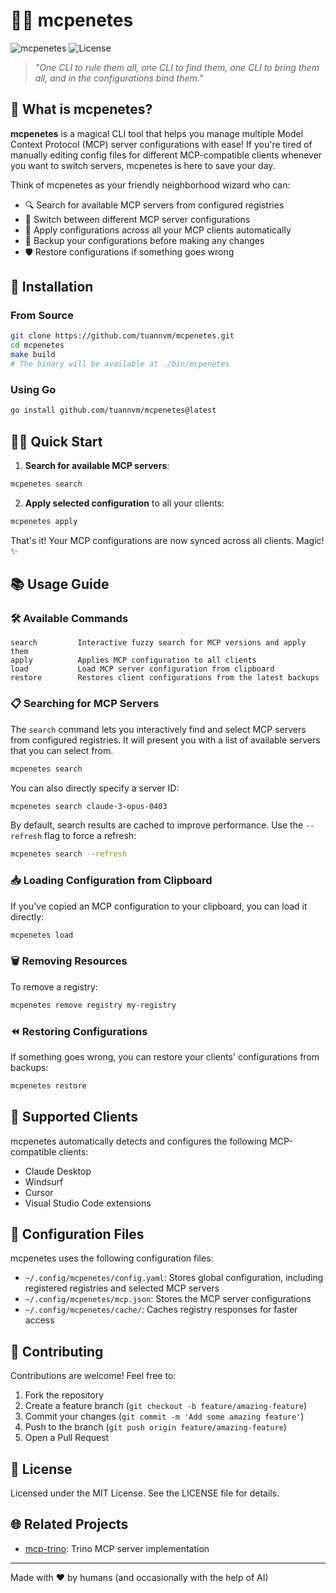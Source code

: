 # 🧙‍♂️ mcpenetes

![mcpenetes](https://img.shields.io/badge/mcpenetes-MCP%20Configuration%20Manager-blue)
![License](https://img.shields.io/badge/license-MIT-green)

> *"One CLI to rule them all, one CLI to find them, one CLI to bring them all, and in the configurations bind them."*

## 🌟 What is mcpenetes?

**mcpenetes** is a magical CLI tool that helps you manage multiple Model Context Protocol (MCP) server configurations with ease! If you're tired of manually editing config files for different MCP-compatible clients whenever you want to switch servers, mcpenetes is here to save your day.

Think of mcpenetes as your friendly neighborhood wizard who can:

- 🔍 Search for available MCP servers from configured registries
- 🔄 Switch between different MCP server configurations
- 🧠 Apply configurations across all your MCP clients automatically
- 💾 Backup your configurations before making any changes
- 🛡️ Restore configurations if something goes wrong

## 🚀 Installation

### From Source

```bash
git clone https://github.com/tuannvm/mcpenetes.git
cd mcpenetes
make build
# The binary will be available at ./bin/mcpenetes
```

### Using Go

```bash
go install github.com/tuannvm/mcpenetes@latest
```

## 🏄‍♂️ Quick Start

1. **Search for available MCP servers**:

```bash
mcpenetes search
```

2. **Apply selected configuration** to all your clients:

```bash
mcpenetes apply
```

That's it! Your MCP configurations are now synced across all clients. Magic! ✨

## 📚 Usage Guide

### 🛠️ Available Commands

```
search         Interactive fuzzy search for MCP versions and apply them
apply          Applies MCP configuration to all clients
load           Load MCP server configuration from clipboard
restore        Restores client configurations from the latest backups
```

### 📋 Searching for MCP Servers

The `search` command lets you interactively find and select MCP servers from configured registries. It will present you with a list of available servers that you can select from.

```bash
mcpenetes search
```

You can also directly specify a server ID:

```bash
mcpenetes search claude-3-opus-0403
```

By default, search results are cached to improve performance. Use the `--refresh` flag to force a refresh:

```bash
mcpenetes search --refresh
```

### 📥 Loading Configuration from Clipboard

If you've copied an MCP configuration to your clipboard, you can load it directly:

```bash
mcpenetes load
```

### 🗑️ Removing Resources

To remove a registry:

```bash
mcpenetes remove registry my-registry
```

### ⏪ Restoring Configurations

If something goes wrong, you can restore your clients' configurations from backups:

```bash
mcpenetes restore
```

## 🧩 Supported Clients

mcpenetes automatically detects and configures the following MCP-compatible clients:

- Claude Desktop
- Windsurf
- Cursor
- Visual Studio Code extensions

## 📁 Configuration Files

mcpenetes uses the following configuration files:

- `~/.config/mcpenetes/config.yaml`: Stores global configuration, including registered registries and selected MCP servers
- `~/.config/mcpenetes/mcp.json`: Stores the MCP server configurations
- `~/.config/mcpenetes/cache/`: Caches registry responses for faster access

## 🤝 Contributing

Contributions are welcome! Feel free to:

1. Fork the repository
2. Create a feature branch (`git checkout -b feature/amazing-feature`)
3. Commit your changes (`git commit -m 'Add some amazing feature'`)
4. Push to the branch (`git push origin feature/amazing-feature`)
5. Open a Pull Request

## 📜 License

Licensed under the MIT License. See the LICENSE file for details.

## 🌐 Related Projects

- [mcp-trino](https://github.com/tuannvm/mcp-trino): Trino MCP server implementation

---

Made with ❤️ by humans (and occasionally with the help of AI)
